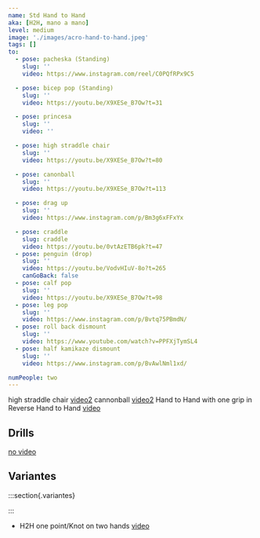 ```yaml
---
name: Std Hand to Hand
aka: [H2H, mano a mano]
level: medium
image: './images/acro-hand-to-hand.jpeg'
tags: []
to:
  - pose: pacheska (Standing)
    slug: ''
    video: https://www.instagram.com/reel/C0PQfRPx9C5

  - pose: bicep pop (Standing)
    slug: ''
    video: https://youtu.be/X9XESe_B7Ow?t=31

  - pose: princesa
    slug: ''
    video: ''

  - pose: high straddle chair
    slug: ''
    video: https://youtu.be/X9XESe_B7Ow?t=80

  - pose: canonball
    slug: ''
    video: https://youtu.be/X9XESe_B7Ow?t=113

  - pose: drag up
    slug: ''
    video: https://www.instagram.com/p/Bm3g6xFFxYx

  - pose: craddle
    slug: craddle
    video: https://youtu.be/0vtAzETB6pk?t=47
  - pose: penguin (drop)
    slug: ''
    video: https://youtu.be/VodvHIuV-8o?t=265
    canGoBack: false
  - pose: calf pop
    slug: ''
    video: https://youtu.be/X9XESe_B7Ow?t=98
  - pose: leg pop
    slug: ''
    video: https://www.instagram.com/p/Bvtq75PBmdN/
  - pose: roll back dismount
    slug: ''
    video: https://www.youtube.com/watch?v=PPFXjTymSL4
  - pose: half kamikaze dismount
    slug: ''
    video: https://www.instagram.com/p/BvAwlNml1xd/

numPeople: two
---
```


high straddle chair [video2](https://www.instagram.com/p/Blw2SGFHni6/)
cannonball [video2](https://www.instagram.com/p/Bl8Nkexjmsv/)
Hand to Hand with one grip in Reverse Hand to Hand [video](https://www.facebook.com/karentka/videos/10217541124906503/)

## Drills

[no video](https://www.youtube.com/)

## Variantes

:::section{.variantes}

<!-- - [![star no hands](./images/acroyoga-star-no-hands.jpeg)](https://youtu.be/NXz2Xvv_HbY?t=18)
  _no hands star_ -->

:::

- H2H one point/Knot on two hands [video](https://youtu.be/VodvHIuV-8o?t=193)
